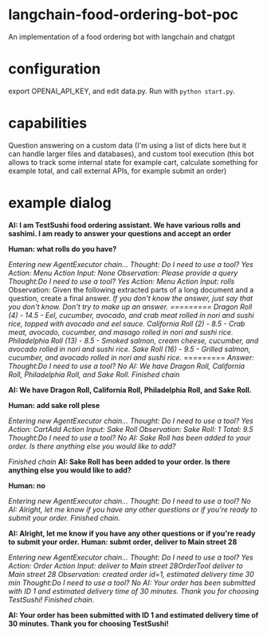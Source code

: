 # langchain-food-ordering-bot-poc
An implementation of a food ordering bot with langchain and chatgpt

# configuration

export OPENAI_API_KEY, and edit data.py. Run with `python start.py`. 

# capabilities

Question answering on a custom data (I'm using a list of dicts here but it can handle larger files and databases), and custom tool execution (this bot allows to track some internal state for example cart, calculate something for example total, and call external APIs, for example submit an order)

# example dialog

**AI: I am TestSushi food ordering assistant. We have various rolls and sashimi. I am ready to answer your questions and accept an order**

**Human: what rolls do you have?**

*Entering new AgentExecutor chain...
Thought: Do I need to use a tool? Yes
Action: Menu
Action Input: None
Observation: Please provide a query
Thought:Do I need to use a tool? Yes
Action: Menu
Action Input: rolls*
Observation: Given the following extracted parts of a long document and a question, create a final answer.
       *If you don't know the answer, just say that you don't know. Don't try to make up an answer.
       =========
       Dragon Roll (4) - 14.5 - Eel, cucumber, avocado, and crab meat rolled in nori and sushi rice, topped with avocado and eel sauce.
California Roll (2) - 8.5 - Crab meat, avocado, cucumber, and masago rolled in nori and sushi rice.
Philadelphia Roll (13) - 8.5 - Smoked salmon, cream cheese, cucumber, and avocado rolled in nori and sushi rice.
Sake Roll (16) - 9.5 - Grilled salmon, cucumber, and avocado rolled in nori and sushi rice.*
       =========
       *Answer:
Thought:Do I need to use a tool? No
AI: We have Dragon Roll, California Roll, Philadelphia Roll, and Sake Roll.
Finished chain*

**AI: We have Dragon Roll, California Roll, Philadelphia Roll, and Sake Roll.**

**Human: add sake roll plese**

*Entering new AgentExecutor chain...
Thought: Do I need to use a tool? Yes
Action: CartAdd
Action Input: Sake Roll
Observation: Sake Roll: 1
Total: 9.5
Thought:Do I need to use a tool? No
AI: Sake Roll has been added to your order. Is there anything else you would like to add?*

*Finished chain*
**AI: Sake Roll has been added to your order. Is there anything else you would like to add?**

**Human: no**

*Entering new AgentExecutor chain...
Thought: Do I need to use a tool? No
AI: Alright, let me know if you have any other questions or if you're ready to submit your order.
Finished chain.*

**AI: Alright, let me know if you have any other questions or if you're ready to submit your order.**
**Human: submt order, deliver to Main street 28**

*Entering new AgentExecutor chain...
Thought: Do I need to use a tool? Yes
Action: Order
Action Input: deliver to Main street 28OrderTool deliver to Main street 28
Observation: created order id=1, estimated delivery time 30 min
Thought:Do I need to use a tool? No
AI: Your order has been submitted with ID 1 and estimated delivery time of 30 minutes. Thank you for choosing TestSushi!
Finished chain.*

**AI: Your order has been submitted with ID 1 and estimated delivery time of 30 minutes. Thank you for choosing TestSushi!**
